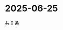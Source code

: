 # 2025-06-25

共 0 条

<!-- BEGIN ZHIHUVIDEO -->
<!-- 最后更新时间 Wed Jun 25 2025 16:16:38 GMT+0800 (China Standard Time) -->

<!-- END ZHIHUVIDEO -->

